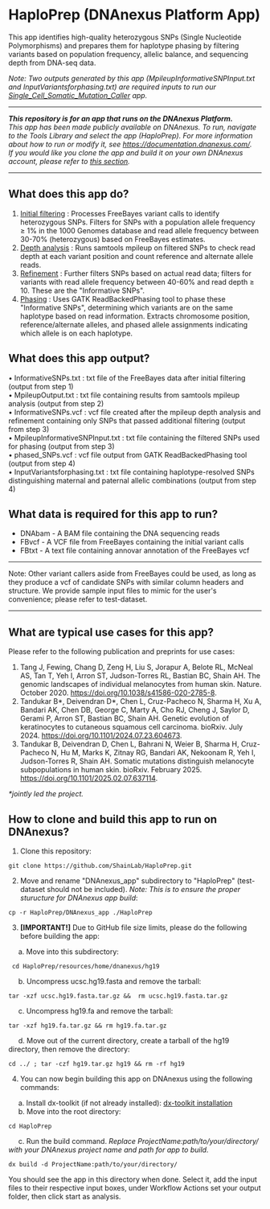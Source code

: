 # HaploPrep (DNAnexus Platform App)
This app identifies high-quality heterozygous SNPs (Single Nucleotide Polymorphisms) and prepares them for haplotype phasing by filtering variants based on population frequency, allelic balance, and sequencing depth from DNA-seq data.

_Note: Two outputs generated by this app (MpileupInformativeSNPInput.txt and InputVariantsforphasing.txt) are required inputs to run our [Single_Cell_Somatic_Mutation_Caller](https://github.com/ShainLab/Single_Cell_Somatic_Mutation_Caller) app._

- - -
_**This repository is for an app that runs on the DNAnexus Platform.**  
This app has been made publicly available on DNAnexus. To run, navigate to the Tools Library and select the app (HaploPrep). For more information about how to run or modify it, see https://documentation.dnanexus.com/.  
If you would like you clone the app and build it on your own DNAnexus account, please refer to [this section](https://github.com/ShainLab/HaploPrep/blob/main/README.md#how-to-clone-and-build-this-app-to-run-on-dnanexus)._
- - -

## What does this app do?
1.	<ins>Initial filtering</ins> : Processes FreeBayes variant calls to identify heterozygous SNPs. Filters for SNPs with a population allele frequency ≥ 1% in the 1000 Genomes database and read allele frequency between 30-70% (heterozygous) based on FreeBayes estimates.  
2.	<ins>Depth analysis</ins> : Runs samtools mpileup on filtered SNPs to check read depth at each variant position and count reference and alternate allele reads.  
3.	<ins>Refinement</ins> : Further filters SNPs based on actual read data; filters for variants with read allele frequency between 40-60% and read depth ≥ 10. These are the "Informative SNPs".  
4.	<ins>Phasing</ins> : Uses GATK ReadBackedPhasing tool to phase these "Informative SNPs", determining which variants are on the same haplotype based on read information. Extracts chromosome position, reference/alternate alleles, and phased allele assignments indicating which allele is on each haplotype.  

## What does this app output?
•	InformativeSNPs.txt : txt file of the FreeBayes data after initial filtering (output from step 1)  
•	MpileupOutput.txt : txt file containing results from samtools mpileup analysis (output from step 2)  
•	InformativeSNPs.vcf : vcf file created after the mpileup depth analysis and refinement containing only SNPs that passed additional filtering (output from step 3)  
•	MpileupInformativeSNPInput.txt : txt file containing the filtered SNPs used for phasing (output from step 3)  
•	phased_SNPs.vcf : vcf file output from GATK ReadBackedPhasing tool (output from step 4)  
•	InputVariantsforphasing.txt : txt file containing haplotype-resolved SNPs distinguishing maternal and paternal allelic combinations (output from step 4)

## What data is required for this app to run?
- DNAbam - A BAM file containing the DNA sequencing reads
- FBvcf - A VCF file from FreeBayes containing the initial variant calls
- FBtxt - A text file containing annovar annotation of the FreeBayes vcf

- - -
Note: Other variant callers aside from FreeBayes could be used, as long as they produce a vcf of candidate SNPs with similar column headers and structure. We provide sample input files to mimic for the user's convenience; please refer to test-dataset.
- - -

## What are typical use cases for this app?
Please refer to the following publication and preprints for use cases:
1. Tang J, Fewing, Chang D, Zeng H, Liu S, Jorapur A, Belote RL, McNeal AS, Tan T, Yeh I, Arron ST, Judson-Torres RL, Bastian BC, Shain AH. The genomic landscapes of individual melanocytes from human skin. Nature. October 2020. https://doi.org/10.1038/s41586-020-2785-8.
2. Tandukar B\*, Deivendran D\*, Chen L, Cruz-Pacheco N, Sharma H, Xu A, Bandari AK, Chen DB, George C, Marty A, Cho RJ, Cheng J, Saylor D, Gerami P, Arron ST, Bastian BC, Shain AH. Genetic evolution of keratinocytes to cutaneous squamous cell carcinoma. bioRxiv. July 2024. https://doi.org/10.1101/2024.07.23.604673.
3. Tandukar B, Deivendran D, Chen L, Bahrani N, Weier B, Sharma H, Cruz-Pacheco N, Hu M, Marks K, Zitnay RG, Bandari AK, Nekoonam R, Yeh I, Judson-Torres R, Shain AH. Somatic mutations distinguish melanocyte subpopulations in human skin. bioRxiv. February 2025. https://doi.org/10.1101/2025.02.07.637114.

_*jointly led the project._

## How to clone and build this app to run on DNAnexus?

1. Clone this repository:
  ```
  git clone https://github.com/ShainLab/HaploPrep.git
  ```
2. Move and rename "DNAnexus_app" subdirectory to "HaploPrep" (test-dataset should not be included). _Note: This is to ensure the proper sturucture for DNAnexus app build_:
  ```
  cp -r HaploPrep/DNAnexus_app ./HaploPrep
  ```
3. **[IMPORTANT!]** Due to GitHub file size limits, please do the following before building the app:

&nbsp;&nbsp;&nbsp;&nbsp; a. Move into this subdirectory:
 ```
  cd HaploPrep/resources/home/dnanexus/hg19
  ```
&nbsp;&nbsp;&nbsp;&nbsp; b. Uncompress ucsc.hg19.fasta and remove the tarball:
  ```
  tar -xzf ucsc.hg19.fasta.tar.gz &&  rm ucsc.hg19.fasta.tar.gz
  ```
&nbsp;&nbsp;&nbsp;&nbsp; c. Uncompress hg19.fa and remove the tarball:
  ```
  tar -xzf hg19.fa.tar.gz && rm hg19.fa.tar.gz
  ```
&nbsp;&nbsp;&nbsp;&nbsp; d. Move out of the current directory, create a tarball of the hg19 directory, then remove the directory:
  ```
  cd ../ ; tar -czf hg19.tar.gz hg19 && rm -rf hg19
  ```
4. You can now begin building this app on DNAnexus using the following commands:

&nbsp;&nbsp;&nbsp;&nbsp; a. Install dx-toolkit (if not already installed): [dx-toolkit installation](https://documentation.dnanexus.com/downloads)  
&nbsp;&nbsp;&nbsp;&nbsp; b. Move into the root directory:
```
cd HaploPrep
```  
&nbsp;&nbsp;&nbsp;&nbsp; c. Run the build command. _Replace ProjectName:path/to/your/directory/ with your DNAnexus project name and path for app to build._
```
dx build -d ProjectName:path/to/your/directory/
``` 

You should see the app in this directory when done. Select it, add the input files to their respective input boxes, under Workflow Actions set your output folder, then click start as analysis.


